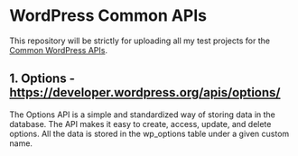 # WordPress Common APIs

This repository will be strictly for uploading all my test projects for the [Common WordPress APIs](https://developer.wordpress.org/apis/).

## 1. Options - https://developer.wordpress.org/apis/options/

The Options API is a simple and standardized way of storing data in the database. The API makes it easy to create, access, update, and delete options. All the data is stored in the wp_options table under a given custom name.
